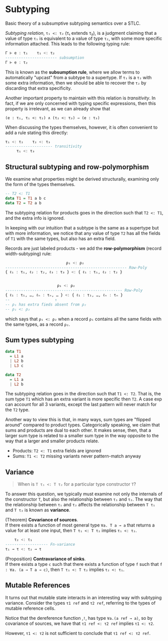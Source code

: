 # Subtyping

Basic theory of a subsumptive subtyping semantics over a STLC.

*Subtyping relation*, `τ₁ <: τ₂` (τ₁ extends τ₂), is a judgment claiming that a value of type `τ₁` is equivalent to a value of type `τ₂`, with some more specific information attached. This leads to the following typing rule:

```hs
Γ ⊢ e : τ₁    τ₁ <: τ₂
----------------------- subsumption
Γ ⊢ e : τ₂
```

This is known as the **subsumption rule**, where we allow terms to automatically "upcast" from a subtype to a supertype. If `τ₁` is a `τ₂` with some extra information, then we should be able to recover the `τ₂` by discarding that extra specificity.

Another important property to maintain with this relation is *transitivity*. In fact, if we are only concerned with typing specific expressions, then this property is irrelevant, as we can already show that 

    (e : τ₁, τ₁ <: τ₂) ∧ (τ₂ <: τ₃) ⇒ (e : τ₃)

When discussing the types themselves, however, it is often convenient to add a rule stating this directly:

```hs
τ₁ <: τ₂    τ₂ <: τ₃
--------------------- transitivity
     τ₁ <: τ₃
```

## Structural subtyping and row-polymorphism

We examine what properties might be derived structurally, examining only the form of the types themselves.

```hs
-- T2 <: T1
data T1 = T1 a b c
data T2 = T2 a b
```

The subtyping relation for products goes in the direction such that `T2 <: T1`, and the extra info is ignored.

In keeping with our intuition that a subtype is the same as a supertype but with more information, we notice that any value of type `T2` has all the fields of `T1` with the same types, but also has an extra field.

Records are just labeled products - we add the **row-polymorphism** (record width-subtyping) rule:

```hs
                           ρ₁ <: ρ₂
------------------------------------------------------ Row-Poly
{ ℓ₁ : τ₁, ℓ₂ : τ₂, ℓ₃ : τ₃ } <: { ℓ₁ : τ₁, ℓ₂ : τ₂ }


                       ρ₁ <: ρ₂
---------------------------------------------------- Row-Poly
{ ℓ₁ : τ₁, …, ℓₙ : τₙ, … } <: { ℓ₁ : τ₁, …, ℓₙ : τₙ }
--                    ↑
-- ρ₁ has extra fieds absent from ρ₂
-- ρ₁ <: ρ₂
```

which says that `ρ₁ <: ρ₂` when a record `ρ₁` contains all the same fields with the same types, as a record `ρ₂`.

## Sum types subtyping

```hs
data T1
  = L1 a
  | L2 b
  | L3 c

data T2
  = L1 a
  | L2 b
```

The subtyping relation goes in the direction such that `T1 <: T2`. That is, the sum type `T1` which has an extra variant is more specific then `T2`. A case exp can account for all 3 variants, except the last pattern will never match for the `T2` type.

Another way to view this is that, in many ways, sum types are "flipped around" compared to product types. Categorically speaking, we claim that sums and products are dual to each other. It makes sense, then, that a larger sum type is related to a smaller sum type in the way opposite to the way that a larger and smaller products relate.

- Products: `T2 <: T1` extra fields are ignored
- Sums:     `T1 <: T2` missing variants never pattern-match anyway


## Variance

>When is `T τ₁ <: T τ₂` for a particular type constructor `T`?

To answer this question, we typically must examine not only the internals of the constructor `T`, but also the relationship between `τ₁` and `τ₂`. The way that the relationship between `τ₁` and `τ₂` affects the relationship between `T τ₁` and `T τ₂` is known as **variance**.


(Theorem) **Covariance of sources**.   
If there exists a function of most general type `∀a. T a → a` that returns a value for at least one input, then `T τ₁ <: T τ₂` implies `τ₁ <: τ₂`.


```hs
    τ₂ <: τ₁
------------------- Fn-variance
τ₁ → τ <: τ₂ → τ
```


(Proposition) **Contravariance of sinks**.   
If there exists a type `c` such that there exists a function of type `f` such that `f : ∀a. (a → T a → c)`, then `T τ₁ <: T τ₂` implies `τ₂ <: τ₁`.

## Mutable References

It turns out that mutable state interacts in an interesting way with subtyping variance. Consider the types `τ1 ref` and `τ2 ref`, referring to the types of mutable reference cells.

Notice that the dereference function ,`!`, has type `∀a.(a ref → a)`, so by covariance of sources, we have that `τ1 ref <: τ2 ref` implies `τ1 <: τ2`.

However, `τ1 <: τ2` is not sufficient to conclude that `τ1 ref <: τ2 ref`.
